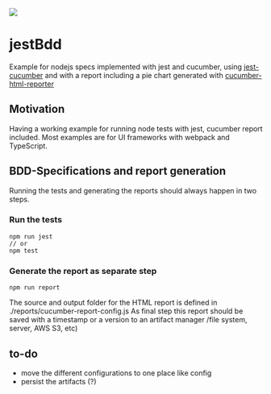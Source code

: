 ![](https://github.com/yellowbrickc/jestBdd/workflows/.github/workflows/ci.yml/badge.svg)

# jestBdd
Example for nodejs specs implemented with jest and cucumber, using [jest-cucumber](https://github.com/bencompton/jest-cucumber) 
and with a report including a pie chart generated with [cucumber-html-reporter](https://github.com/gkushang/cucumber-html-reporter)

## Motivation
Having a working example for running node tests with jest, cucumber report included. Most examples are for UI frameworks with webpack and TypeScript.

## BDD-Specifications and report generation
Running the tests and generating the reports should always happen in two steps.

### Run the tests
```shell script
npm run jest
// or
npm test
```
### Generate the report as separate step
```shell script
npm run report
```

The source and output folder for the HTML report is defined in ./reports/cucumber-report-config.js
As final step this report should be saved with a timestamp or a version to an artifact manager /file system, server, AWS S3, etc)

## to-do
- move the different configurations to one place like config
- persist the artifacts (?)
